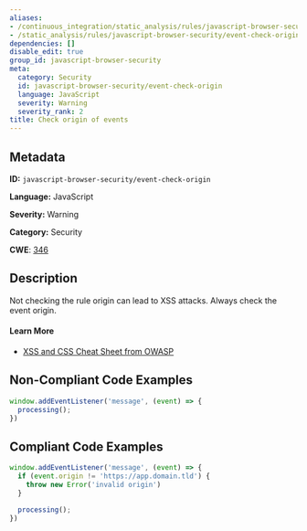 ```yaml
---
aliases:
- /continuous_integration/static_analysis/rules/javascript-browser-security/event-check-origin
- /static_analysis/rules/javascript-browser-security/event-check-origin
dependencies: []
disable_edit: true
group_id: javascript-browser-security
meta:
  category: Security
  id: javascript-browser-security/event-check-origin
  language: JavaScript
  severity: Warning
  severity_rank: 2
title: Check origin of events
---
```

<!--  SOURCED FROM https://github.com/DataDog/datadog-static-analyzer-rule-docs -->


## Metadata
**ID:** `javascript-browser-security/event-check-origin`

**Language:** JavaScript

**Severity:** Warning

**Category:** Security

**CWE**: [346](https://cwe.mitre.org/data/definitions/346.html)

## Description
Not checking the rule origin can lead to XSS attacks. Always check the event origin.

#### Learn More

 - [XSS and CSS Cheat Sheet from OWASP](https://cheatsheetseries.owasp.org/cheatsheets/Cross_Site_Scripting_Prevention_Cheat_Sheet.html)

## Non-Compliant Code Examples
```javascript
window.addEventListener('message', (event) => {
  processing();
})
```

## Compliant Code Examples
```javascript
window.addEventListener('message', (event) => {
  if (event.origin != 'https://app.domain.tld') {
    throw new Error('invalid origin')
  }

  processing();
})
```
